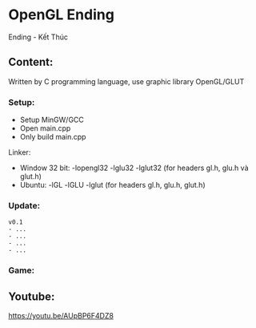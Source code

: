 # OpenGL Ending

Ending - Kết Thúc

## Content:

Written by C programming language, use graphic library OpenGL/GLUT

### Setup:

- Setup MinGW/GCC
- Open main.cpp
- Only build main.cpp

Linker:

- Window 32 bit: -lopengl32 -lglu32 -lglut32 (for headers gl.h, glu.h và glut.h)
- Ubuntu: -lGL -lGLU -lglut (for headers gl.h, glu.h, glut.h)

### Update:

```
v0.1
- ...
- ...
- ...
- ...
```

### Game:


## Youtube:

https://youtu.be/AUpBP6F4DZ8
